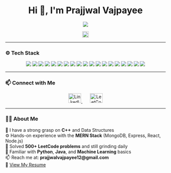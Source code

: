 <h1 align="center">Hi 👋, I'm Prajjwal Vajpayee</h1>

<p align="center">
  <img src="https://readme-typing-svg.herokuapp.com?font=Fira+Code&duration=2500&pause=700&color=00FFAA&center=true&vCenter=true&width=380&lines=React+%7C+Next+%7C+Node+%7C+MongoDB;Always+learning+something+new+💡" />
</p>

<p align="center">
  <img src="https://komarev.com/ghpvc/?username=prajjwalvajpayee&style=flat-square&color=000000" height="20"/>
</p>

---

### ⚙️ Tech Stack
<p align="center">
  <img src="https://img.shields.io/badge/JavaScript-F7DF1E?style=for-the-badge&logo=javascript&logoColor=black" />
  <img src="https://img.shields.io/badge/TypeScript-3178C6?style=for-the-badge&logo=typescript&logoColor=white" />
  <img src="https://img.shields.io/badge/React-20232A?style=for-the-badge&logo=react&logoColor=61DAFB" />
  <img src="https://img.shields.io/badge/Next.js-black?style=for-the-badge&logo=next.js&logoColor=white" />
  <img src="https://img.shields.io/badge/Node.js-339933?style=for-the-badge&logo=nodedotjs&logoColor=white" />
  <img src="https://img.shields.io/badge/Express.js-404D59?style=for-the-badge&logo=express&logoColor=white" />
  <img src="https://img.shields.io/badge/MongoDB-4EA94B?style=for-the-badge&logo=mongodb&logoColor=white" />
  <img src="https://img.shields.io/badge/MySQL-005C84?style=for-the-badge&logo=mysql&logoColor=white" />
  <img src="https://img.shields.io/badge/PostgreSQL-336791?style=for-the-badge&logo=postgresql&logoColor=white" />
  <img src="https://img.shields.io/badge/Tailwind_CSS-38B2AC?style=for-the-badge&logo=tailwind-css&logoColor=white" />
  <img src="https://img.shields.io/badge/Bootstrap-563D7C?style=for-the-badge&logo=bootstrap&logoColor=white" />
  <img src="https://img.shields.io/badge/Redux-764ABC?style=for-the-badge&logo=redux&logoColor=white" />
  <img src="https://img.shields.io/badge/Python-3776AB?style=for-the-badge&logo=python&logoColor=white" />
  <img src="https://img.shields.io/badge/Java-ED8B00?style=for-the-badge&logo=java&logoColor=white" />
  <img src="https://img.shields.io/badge/C++-00599C?style=for-the-badge&logo=c%2B%2B&logoColor=white" />
  <img src="https://img.shields.io/badge/Postman-FF6C37?style=for-the-badge&logo=postman&logoColor=white" />
  <img src="https://img.shields.io/badge/Git-F05032?style=for-the-badge&logo=git&logoColor=white" />
  <img src="https://img.shields.io/badge/GitHub-181717?style=for-the-badge&logo=github&logoColor=white" />
  <img src="https://img.shields.io/badge/VS%20Code-007ACC?style=for-the-badge&logo=visual-studio-code&logoColor=white" />
</p>



---

### 📫 Connect with Me
<p align="center">
  <a href="https://linkedin.com/in/prajjwal-vajpayee-9899b0259" target="_blank">
    <img src="https://raw.githubusercontent.com/rahuldkjain/github-profile-readme-generator/master/src/images/icons/Social/linked-in-alt.svg" alt="LinkedIn" height="30" width="40" />
  </a>
  &nbsp;&nbsp;&nbsp;&nbsp;&nbsp;
  <a href="https://www.leetcode.com/prajjwalvajpayee12" target="_blank">
    <img src="https://raw.githubusercontent.com/rahuldkjain/github-profile-readme-generator/master/src/images/icons/Social/leet-code.svg" alt="LeetCode" height="30" width="40" />
  </a>
</p>

---

### 🙋‍♂️ About Me

<p align="left">
  🚀 I have a strong grasp on <strong>C++</strong> and Data Structures  
  <br/>⚙️ Hands-on experience with the <strong>MERN Stack</strong> (MongoDB, Express, React, Node.js)  
  <br/>🧠 Solved <strong>500+ LeetCode problems</strong> and still grinding daily  
  <br/>📘 Familiar with <strong>Python</strong>, <strong>Java</strong>, and <strong>Machine Learning</strong> basics  
  <br/>📫 Reach me at: <strong>prajjwalvajpayee12@gmail.com</strong>  
  <br/>📄 <a href="https://drive.google.com/file/d/1DrWhLxgbKgVjMw8saMetoXemxLWueUZO/view?usp=sharing" target="_blank">View My Resume</a>
</p>


